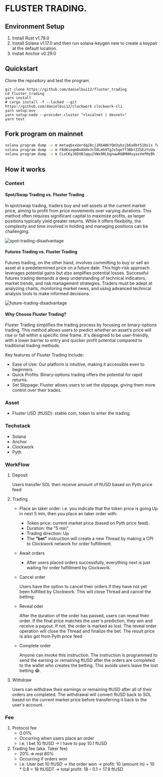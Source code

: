 # FLUSTER TRADING.

## Environment Setup

1. Install Rust v1.78.0
2. Install Solana v1.17.0 and then run solana-keygen new to create a keypair at the default location.
3. Install Anchor v0.29.0

## Quickstart

Clone the repository and test the program.

```shell
git clone https://github.com/danielbui12/fluster_trading
cd fluster_trading
yarn install
# cargo install -f --locked --git https://github.com/danielbui12/clockwork clockwork-cli
yarn setup:env
yarn setup:node --provider.cluster "<localnet | devnet>"
yarn test
```

## Fork program on mainnet

```sh
solana program dump -u m metaqbxxUerdq28cj1RbAWkYQm3ybzjb6a8bt518x1s forked-programs/metadata.so
solana program dump -u m F8dKseqmBoAkHx3c58Lmb9TgJv5qeTf3BbtZZSEzYvUa forked-programs/clockwork_network.so
solana program dump -u m CLoCKyJ6DXBJqqu2VWx9RLbgnwwR6BMHHuyasVmfMzBh forked-programs/clockwork_thread_v2.so
```

## How it works

### Context

#### Spot/Swap Trading vs. Fluster Trading

In spot/swap trading, traders buy and sell assets at the current market price, aiming to profit from price movements over varying durations. This method often requires significant capital to maximize profits, as larger positions typically yield greater returns. While it offers flexibility, the complexity and time involved in holding and managing positions can be challenging.

![spot-trading-disadvantage](https://github.com/danielbui12/fluster_trading/assets/79790753/4f70c950-7c73-4d9a-ae82-250afa054486)


#### Futures Trading vs. Fluster Trading
Futures trading, on the other hand, involves committing to buy or sell an asset at a predetermined price on a future date. This high-risk approach leverages potential gains but also amplifies potential losses. Successful futures trading demands a deep understanding of technical indicators, market trends, and risk management strategies. Traders must be adept at analyzing charts, monitoring market news, and using advanced technical analysis tools to make informed decisions.

![future-trading-disadvantage](https://github.com/danielbui12/fluster_trading/assets/79790753/768da462-c358-406a-a7c1-73201a0acdaa)


#### Why Choose Fluster Trading?
Fluster Trading simplifies the trading process by focusing on binary-options trading. This method allows users to predict whether an asset's price will rise or fall within a specific time frame. It's designed to be user-friendly, with a lower barrier to entry and quicker profit potential compared to traditional trading methods.


Key features of Fluster Trading include:
- Ease of Use: Our platform is intuitive, making it accessible even to beginners.
- Quick Profits: Binary-options trading offers the potential for rapid returns.
- Set Slippage: Fluster allows users to set the slippage, giving them more control over their trades.

### Asset

- Fluster USD (ftUSD): stable coin, token to enter the trading

### Techstack

- Solana
- Anchor
- Clockwork
- Pyth

### WorkFlow

1. Deposit
    
    Users transfer SOL then receive amount of ftUSD based on Pyth price feed
    
2. Trading
    - Place an taker order: i.e. you indicate that the token price is going Up in next 5 min, then you place an taker order with:
        - Token price: current market price (based on Pyth price feed).
        - Duration: the “5 min”
        - Trading direction: Up
        - The **“bet”** instruction will create a new Thread by making a CPI to Clockwork network for order fulfillment.
    - Await orders
        - After users placed orders successfully, everything next is just waiting for order fulfillment by Clockwork.
    - Cancel order
        
        Users have the option to cancel their orders if they have not yet been fulfilled by Clockwork. This will close Thread and cancel the betting.
        
    - Reveal oder
        
        After the duration of the order has passed, users can reveal their order. If the final price matches the user's prediction, they win and receive a payout. If not, the order is marked as lost. The reveal order operation will close the Thread and finalize the bet. The result price is also got from Pyth price feed
        
    - Complete order
        
        Anyone can invoke this instruction. The instruction is programmed to send the earning or remaining ftUSD after the orders are completed to the wallet who creates the betting. This avoids users leave the lost betting 😂. 
        
3. Withdraw
    
    Users can withdraw their earnings or remaining ftUSD after all of their orders are completed. The withdrawal will convert ftUSD back to SOL based on the current market price before transferring it back to the user's account.
    

### Fee

1. Protocol fee
    - 0.01%
    - Occurring when users place an order
    - i.e. I bet 10 ftUSD → I have to pay 10.1 ftUSD
2. Trading fee (aka. Taker fee)
    - 20% ⇒ rest 80%
    - Occurring if orders won
    - i.e. User bet 10 ftUSD → the order won → profit: 10 (amount in) + 10 * 0.8 = 18 ftUSDT →  total profit: 18 - 0.1 = 17.9 ftUSD